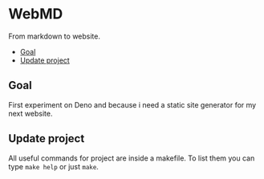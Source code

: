 # WebMD

From markdown to website.

- [Goal](#goal)
- [Update project](#update-project)

## Goal

First experiment on Deno and because i need a static site generator for my next website.

## Update project

All useful commands for project are inside a makefile. To list them you can type `make help` or just `make`.
